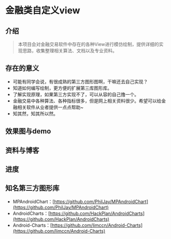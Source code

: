 # 金融类自定义view

## 介绍
> 本项目会对金融交易软件中存在的各种View进行模仿绘制，提供详细的实现思路，收集整理相关算法、文档以及专业资料。

## 存在的意义
* 可能有同学会说，有很成熟的第三方图形图啊，干嘛还去自己实现？
* 知道如何编写绘制，更方便的扩展第三库图形库。
* 了解实现原理，如果第三方实现不了，可以从容的自己撸一个。
* 金融交易中各种算法、各种指标很多，但是网上相关资料很少。希望可以给金融相关软件从业者提供一点点帮助~
* 知其然，知其所以然。

## 效果图与demo

## 资料与博客

## 进度

## 知名第三方图形库
* MPAndroidChart：[https://github.com/PhilJay/MPAndroidChart](https://github.com/PhilJay/MPAndroidChart)
* AndroidCharts：[https://github.com/HackPlan/AndroidCharts](https://github.com/HackPlan/AndroidCharts)
* Android-Charts：[https://github.com/limccn/Android-Charts](https://github.com/limccn/Android-Charts)
